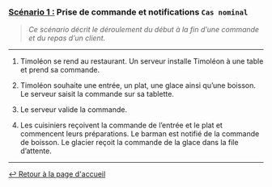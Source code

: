 ### <u>Scénario 1 :</u> Prise de commande et notifications `Cas nominal`

> *Ce scénario décrit le déroulement du début à la fin d’une commande et du repas d’un client.*

---
1. Timoléon se rend au restaurant. Un serveur installe Timoléon à une table et prend sa commande.

1. Timoléon souhaite une entrée, un plat, une glace ainsi qu’une boisson.
Le serveur saisit la commande sur sa tablette.

1. Le serveur valide la commande.

1. Les cuisiniers reçoivent la commande de l’entrée et le plat et commencent leurs préparations.
Le barman est notifié de la commande de boisson.
Le glacier reçoit la commande de la glace dans la file d’attente.

---

[:leftwards_arrow_with_hook: Retour à la page d'accueil](../README.md)
